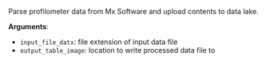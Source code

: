 Parse profilometer data from Mx Software and upload contents to data lake.

**Arguments**:

- `input_file_datx`: file extension of input data file
- `output_table_image`: location to write processed data file to

